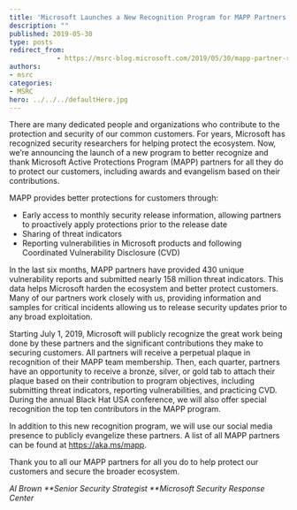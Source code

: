 ```yaml
---
title: 'Microsoft Launches a New Recognition Program for MAPP Partners'
description: ""
published: 2019-05-30
type: posts
redirect_from:
            - https://msrc-blog.microsoft.com/2019/05/30/mapp-partner-recognition/
authors:
- msrc
categories:
- MSRC
hero: ../../../defaultHero.jpg
---
```

There are many dedicated people and organizations who contribute to the protection and security of our common customers. For years, Microsoft has recognized security researchers for helping protect the ecosystem. Now, we’re announcing the launch of a new program to better recognize and thank Microsoft Active Protections Program (MAPP) partners for all they do to protect our customers, including awards and evangelism based on their contributions.

MAPP provides better protections for customers through:

- Early access to monthly security release information, allowing partners to proactively apply protections prior to the release date
- Sharing of threat indicators
- Reporting vulnerabilities in Microsoft products and following Coordinated Vulnerability Disclosure (CVD)

In the last six months, MAPP partners have provided 430 unique vulnerability reports and submitted nearly 158 million threat indicators. This data helps Microsoft harden the ecosystem and better protect customers. Many of our partners work closely with us, providing information and samples for critical incidents allowing us to release security updates prior to any broad exploitation.

Starting July 1, 2019, Microsoft will publicly recognize the great work being done by these partners and the significant contributions they make to securing customers. All partners will receive a perpetual plaque in recognition of their MAPP team membership. Then, each quarter, partners have an opportunity to receive a bronze, silver, or gold tab to attach their plaque based on their contribution to program objectives, including submitting threat indicators, reporting vulnerabilities, and practicing CVD. During the annual Black Hat USA conference, we will also offer special recognition the top ten contributors in the MAPP program.

In addition to this new recognition program, we will use our social media presence to publicly evangelize these partners. A list of all MAPP partners can be found at <https://aka.ms/mapp>.

Thank you to all our MAPP partners for all you do to help protect our customers and secure the broader ecosystem.

_Al Brown **Senior Security Strategist **Microsoft Security Response Center_
